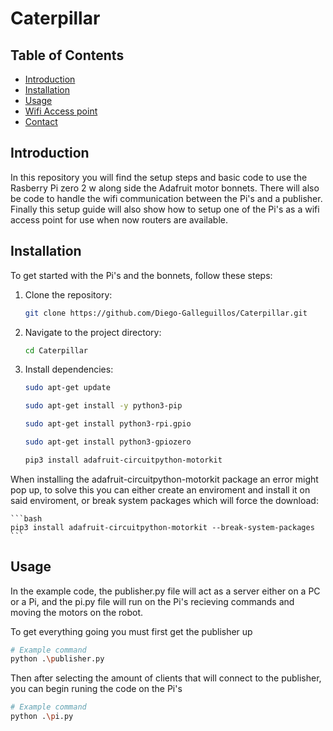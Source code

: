 # Caterpillar


## Table of Contents
- [Introduction](#introduction)
- [Installation](#installation)
- [Usage](#usage)
- [Wifi Access point](#Wifi_Access_point)
- [Contact](#contact)

## Introduction
In this repository you will find the setup steps and basic code to use the Rasberry Pi zero 2 w along side the Adafruit motor bonnets. There will also be code to handle the wifi communication between the Pi's and a publisher. Finally this setup guide will also show how to setup one of the Pi's as a wifi access point for use when now routers are available.



## Installation
To get started with the Pi's and the bonnets, follow these steps:

1. Clone the repository:
    ```bash
    git clone https://github.com/Diego-Galleguillos/Caterpillar.git
    ```

2. Navigate to the project directory:
    ```bash
    cd Caterpillar
    ```

3. Install dependencies:
    ```bash
    sudo apt-get update

    sudo apt-get install -y python3-pip

    sudo apt-get install python3-rpi.gpio

    sudo apt-get install python3-gpiozero

    pip3 install adafruit-circuitpython-motorkit
    ```

When installing the adafruit-circuitpython-motorkit package an error might pop up, to solve this you can either create an enviroment and install it on said enviroment, or break system packages which will force the download:

    ```bash
    pip3 install adafruit-circuitpython-motorkit --break-system-packages
    ```

## Usage
In the example code, the publisher.py file will act as a server either on a PC or a Pi, and the pi.py file will run on the Pi's recieving commands and moving the motors on the robot.

To get everything going you must first get the publisher up
```bash
# Example command
python .\publisher.py
```
Then after selecting the amount of clients that will connect to the publisher, you can begin runing the code on the Pi's


```bash
# Example command
python .\pi.py
```